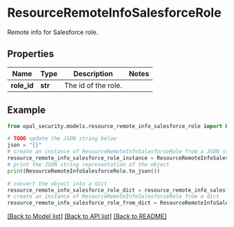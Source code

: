 # ResourceRemoteInfoSalesforceRole

Remote info for Salesforce role.

## Properties

Name | Type | Description | Notes
------------ | ------------- | ------------- | -------------
**role_id** | **str** | The id of the role. | 

## Example

```python
from opal_security.models.resource_remote_info_salesforce_role import ResourceRemoteInfoSalesforceRole

# TODO update the JSON string below
json = "{}"
# create an instance of ResourceRemoteInfoSalesforceRole from a JSON string
resource_remote_info_salesforce_role_instance = ResourceRemoteInfoSalesforceRole.from_json(json)
# print the JSON string representation of the object
print(ResourceRemoteInfoSalesforceRole.to_json())

# convert the object into a dict
resource_remote_info_salesforce_role_dict = resource_remote_info_salesforce_role_instance.to_dict()
# create an instance of ResourceRemoteInfoSalesforceRole from a dict
resource_remote_info_salesforce_role_from_dict = ResourceRemoteInfoSalesforceRole.from_dict(resource_remote_info_salesforce_role_dict)
```
[[Back to Model list]](../README.md#documentation-for-models) [[Back to API list]](../README.md#documentation-for-api-endpoints) [[Back to README]](../README.md)


